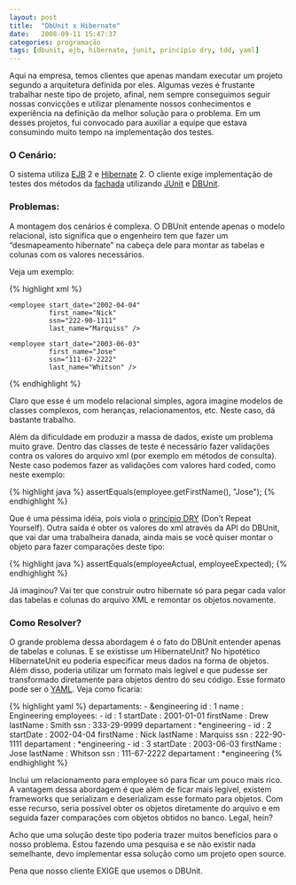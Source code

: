 ```yaml
---
layout: post
title:  "DbUnit x Hibernate"
date:   2008-09-11 15:47:37
categories: programação
tags: [dbunit, ejb, hibernate, junit, princípio dry, tdd, yaml]
---
```


Aqui na empresa, temos clientes que apenas mandam executar um projeto segundo a arquitetura definida por eles. Algumas vezes é frustante trabalhar neste tipo de projeto, afinal, nem sempre conseguimos seguir nossas convicções e utilizar plenamente nossos conhecimentos e experiência na definição da melhor solução para o problema. Em um desses projetos, fui convocado para auxiliar a equipe que estava consumindo muito tempo na implementação dos testes.

### O Cenário:

O sistema utiliza [EJB][ejb] 2 e [Hibernate][hibernate] 2. O cliente exige implementação de testes dos métodos da [fachada][fachada] utilizando [JUnit][junit] e [DBUnit][dbunit].

### Problemas:

A montagem dos cenários é complexa. O DBUnit entende apenas o modelo relacional, isto significa que o engenheiro tem que fazer um “desmapeamento hibernate” na cabeça dele para montar as tabelas e colunas com os valores necessários.

Veja um exemplo:

{% highlight xml %}
<?xml version='1.0' encoding='UTF-8'?>
<dataset>
    <employee start_date="2001-01-01"
              first_name="Drew"
              ssn="333-29-9999"
              last_name="Smith" />

    <employee start_date="2002-04-04"
              first_name="Nick"
              ssn="222-90-1111"
              last_name="Marquiss" />

    <employee start_date="2003-06-03"
              first_name="Jose"
              ssn="111-67-2222"
              last_name="Whitson" />
</dataset>
{% endhighlight %}

Claro que esse é um modelo relacional simples, agora imagine modelos de classes complexos, com heranças, relacionamentos, etc. Neste caso, dá bastante trabalho.

Além da dificuldade em produzir a massa de dados, existe um problema muito grave. Dentro das classes de teste é necessário fazer validações contra os valores do arquivo xml (por exemplo em métodos de consulta). Neste caso podemos fazer as validações com valores hard coded, como neste exemplo:

{% highlight java %}
assertEquals(employee.getFirstName(), "Jose");
{% endhighlight %}

Que é uma péssima idéia, pois viola o [princípio DRY][dry] (Don’t Repeat Yourself). Outra saída é obter os valores do xml através da API do DBUnit, que vai dar uma trabalheira danada, ainda mais se você quiser montar o objeto para fazer comparações deste tipo:

{% highlight java %}
assertEquals(employeeActual, employeeExpected);
{% endhighlight %}

Já imaginou? Vai ter que construir outro hibernate só para pegar cada valor das tabelas e colunas do arquivo XML e remontar os objetos novamente.

### Como Resolver?

O grande problema dessa abordagem é o fato do DBUnit entender apenas de tabelas e colunas. E se existisse um HibernateUnit? No hipotético HibernateUnit eu poderia especificar meus dados na forma de objetos. Além disso, poderia utilizar um formato mais legível e que pudesse ser transformado diretamente para objetos dentro do seu código. Esse formato pode ser o [YAML][yaml]. Veja como ficaria:

{% highlight yaml %}
departaments:
    - &engineering
      id          : 1
      name        : Engineering
      employees:
    - id          : 1
      startDate   : 2001-01-01
      firstName   : Drew
      lastName    : Smith
      ssn         : 333-29-9999
      departament : *engineering
    - id          : 2
      startDate   : 2002-04-04
      firstName   : Nick
      lastName    : Marquiss
      ssn         : 222-90-1111
      departament : *engineering
    - id          : 3
      startDate   : 2003-06-03
      firstName   : Jose
      lastName    : Whitson
      ssn         : 111-67-2222
      departament : *engineering
{% endhighlight %}

Inclui um relacionamento para employee só para ficar um pouco mais rico. A vantagem dessa abordagem é que além de ficar mais legível, existem frameworks que serializam e deserializam esse formato para objetos. Com esse recurso, seria possível obter os objetos diretamente do arquivo e em seguida fazer comparações com objetos obtidos no banco. Legal, hein?

Acho que uma solução deste tipo poderia trazer muitos benefícios para o nosso problema. Estou fazendo uma pesquisa e se não existir nada semelhante, devo implementar essa solução como um projeto open source.

Pena que nosso cliente EXIGE que usemos o DBUnit.

[ejb]: http://java.sun.com/products/ejb
[hibernate]: http://www.hibernate.org
[fachada]: http://c2.com/cgi/wiki?FacadePattern
[junit]: http://www.junit.org
[dbunit]: http://dbunit.sourceforge.net
[dry]: http://c2.com/cgi/wiki?DontRepeatYourself
[yaml]: http://www.yaml.org
